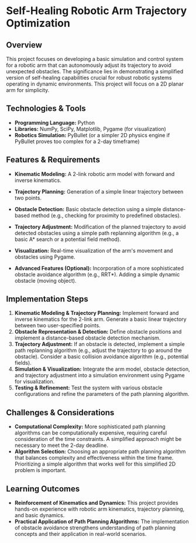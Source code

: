 # Self-Healing Robotic Arm Trajectory Optimization

## Overview

This project focuses on developing a basic simulation and control system for a robotic arm that can autonomously adjust its trajectory to avoid unexpected obstacles. The significance lies in demonstrating a simplified version of self-healing capabilities crucial for robust robotic systems operating in dynamic environments.  This project will focus on a 2D planar arm for simplicity.

## Technologies & Tools

* **Programming Language:** Python
* **Libraries:** NumPy, SciPy, Matplotlib, Pygame (for visualization)
* **Robotics Simulation:**  PyBullet (or a simpler 2D physics engine if PyBullet proves too complex for a 2-day timeframe)

## Features & Requirements

- **Kinematic Modeling:**  A 2-link robotic arm model with forward and inverse kinematics.
- **Trajectory Planning:**  Generation of a simple linear trajectory between two points.
- **Obstacle Detection:**  Basic obstacle detection using a simple distance-based method (e.g., checking for proximity to predefined obstacles).
- **Trajectory Adjustment:**  Modification of the planned trajectory to avoid detected obstacles using a simple path replanning algorithm (e.g., a basic A* search or a potential field method).
- **Visualization:**  Real-time visualization of the arm's movement and obstacles using Pygame.


- **Advanced Features (Optional):**  Incorporation of a more sophisticated obstacle avoidance algorithm (e.g., RRT*).  Adding a simple dynamic obstacle (moving object).


## Implementation Steps

1. **Kinematic Modeling & Trajectory Planning:** Implement forward and inverse kinematics for the 2-link arm.  Generate a basic linear trajectory between two user-specified points.
2. **Obstacle Representation & Detection:** Define obstacle positions and implement a distance-based obstacle detection mechanism.
3. **Trajectory Adjustment:**  If an obstacle is detected, implement a simple path replanning algorithm (e.g., adjust the trajectory to go around the obstacle).  Consider a basic collision avoidance algorithm (e.g., potential fields).
4. **Simulation & Visualization:** Integrate the arm model, obstacle detection, and trajectory adjustment into a simulation environment using Pygame for visualization.
5. **Testing & Refinement:**  Test the system with various obstacle configurations and refine the parameters of the path planning algorithm.


## Challenges & Considerations

- **Computational Complexity:**  More sophisticated path planning algorithms can be computationally expensive, requiring careful consideration of the time constraints.  A simplified approach might be necessary to meet the 2-day deadline.
- **Algorithm Selection:** Choosing an appropriate path planning algorithm that balances complexity and effectiveness within the time frame. Prioritizing a simple algorithm that works well for this simplified 2D problem is important.

## Learning Outcomes

- **Reinforcement of Kinematics and Dynamics:**  This project provides hands-on experience with robotic arm kinematics, trajectory planning, and basic dynamics.
- **Practical Application of Path Planning Algorithms:**  The implementation of obstacle avoidance strengthens understanding of path planning concepts and their application in real-world scenarios.

